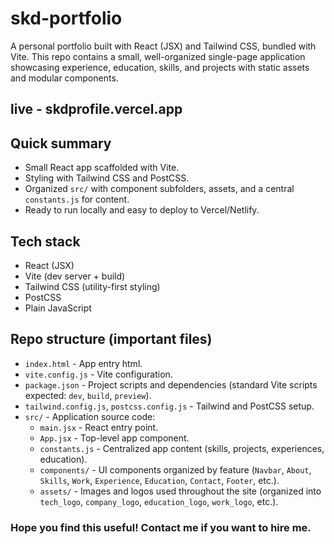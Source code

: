 # skd-portfolio

A personal portfolio built with React (JSX) and Tailwind CSS, bundled with Vite. This repo contains a small, well-organized single-page application showcasing experience, education, skills, and projects with static assets and modular components.

## live - skdprofile.vercel.app

## Quick summary

- Small React app scaffolded with Vite.
- Styling with Tailwind CSS and PostCSS.
- Organized `src/` with component subfolders, assets, and a central `constants.js` for content.
- Ready to run locally and easy to deploy to Vercel/Netlify.

## Tech stack

- React (JSX)
- Vite (dev server + build)
- Tailwind CSS (utility-first styling)
- PostCSS
- Plain JavaScript

## Repo structure (important files)

- `index.html` - App entry html.
- `vite.config.js` - Vite configuration.
- `package.json` - Project scripts and dependencies (standard Vite scripts expected: `dev`, `build`, `preview`).
- `tailwind.config.js`, `postcss.config.js` - Tailwind and PostCSS setup.
- `src/` - Application source code:
  - `main.jsx` - React entry point.
  - `App.jsx` - Top-level app component.
  - `constants.js` - Centralized app content (skills, projects, experiences, education).
  - `components/` - UI components organized by feature (`Navbar`, `About`, `Skills`, `Work`, `Experience`, `Education`, `Contact`, `Footer`, etc.).
  - `assets/` - Images and logos used throughout the site (organized into `tech_logo`, `company_logo`, `education_logo`, `work_logo`, etc.).

### Hope you find this useful! Contact me if you want to hire me.
